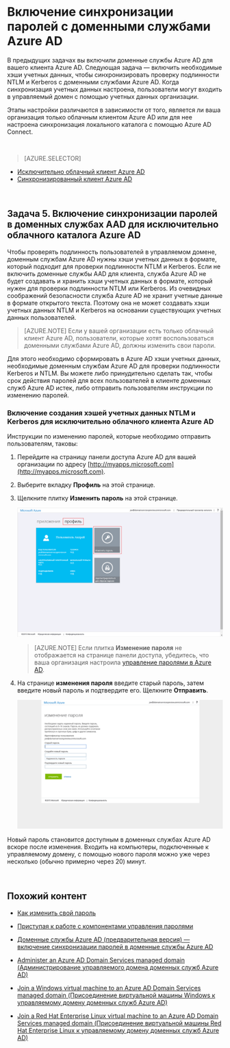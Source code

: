 <properties
	pageTitle="Доменные службы Azure AD: включение синхронизации паролей | Microsoft Azure"
	description="Приступая к работе с доменными службами Azure Active Directory"
	services="active-directory-ds"
	documentationCenter=""
	authors="mahesh-unnikrishnan"
	manager="stevenpo"
	editor="curtand"/>

<tags
	ms.service="active-directory-ds"
	ms.workload="identity"
	ms.tgt_pltfrm="na"
	ms.devlang="na"
	ms.topic="get-started-article"
	ms.date="09/20/2016"
	ms.author="maheshu"/>

# Включение синхронизации паролей с доменными службами Azure AD
В предыдущих задачах вы включили доменные службы Azure AD для вашего клиента Azure AD. Следующая задача — включить необходимые хэши учетных данных, чтобы синхронизировать проверку подлинности NTLM и Kerberos с доменными службами Azure AD. Когда синхронизация учетных данных настроена, пользователи могут входить в управляемый домен с помощью учетных данных организации.

Этапы настройки различаются в зависимости от того, является ли ваша организация только облачным клиентом Azure AD или для нее настроена синхронизация локального каталога с помощью Azure AD Connect.

<br>

> [AZURE.SELECTOR]
- [Исключительно облачный клиент Azure AD](active-directory-ds-getting-started-password-sync.md)
- [Синхронизированный клиент Azure AD](active-directory-ds-getting-started-password-sync-synced-tenant.md)

<br>


## Задача 5. Включение синхронизации паролей в доменных службах AAD для исключительно облачного каталога Azure AD
Чтобы проверять подлинность пользователей в управляемом домене, доменным службам Azure AD нужны хэши учетных данных в формате, который подходит для проверки подлинности NTLM и Kerberos. Если не включить доменные службы AAD для клиента, служба Azure AD не будет создавать и хранить хэши учетных данных в формате, который нужен для проверки подлинности NTLM или Kerberos. Из очевидных соображений безопасности служба Azure AD не хранит учетные данные в формате открытого текста. Поэтому она не может создавать хэши учетных данных NTLM и Kerberos на основании существующих учетных данных пользователей.

> [AZURE.NOTE] Если у вашей организации есть только облачный клиент Azure AD, пользователи, которые хотят воспользоваться доменными службами Azure AD, должны изменить свои пароли.

Для этого необходимо сформировать в Azure AD хэши учетных данных, необходимые доменным службам Azure AD для проверки подлинности Kerberos и NTLM. Вы можете либо принудительно сделать так, чтобы срок действия паролей для всех пользователей в клиенте доменных служб Azure AD истек, либо отправить пользователям инструкции по изменению паролей.


### Включение создания хэшей учетных данных NTLM и Kerberos для исключительно облачного клиента Azure AD
Инструкции по изменению паролей, которые необходимо отправить пользователям, таковы:

1. Перейдите на страницу панели доступа Azure AD для вашей организации по адресу [http://myapps.microsoft.com](http://myapps.microsoft.com).

2. Выберите вкладку **Профиль** на этой странице.

3. Щелкните плитку **Изменить пароль** на этой странице.

    ![Создание виртуальной сети для доменных служб Azure AD.](./media/active-directory-domain-services-getting-started/user-change-password.png)

    > [AZURE.NOTE] Если плитка **Изменение пароля** не отображается на странице панели доступа, убедитесь, что ваша организация настроила [управление паролями в Azure AD](../active-directory/active-directory-passwords-getting-started.md).

4. На странице **изменения пароля** введите старый пароль, затем введите новый пароль и подтвердите его. Щелкните **Отправить**.

    ![Создание виртуальной сети для доменных служб Azure AD.](./media/active-directory-domain-services-getting-started/user-change-password2.png)

Новый пароль становится доступным в доменных службах Azure AD вскоре после изменения. Входить на компьютеры, подключенные к управляемому домену, с помощью нового пароля можно уже через несколько (обычно примерно через 20) минут.

<br>

## Похожий контент

- [Как изменить свой пароль](../active-directory/active-directory-passwords-update-your-own-password.md)

- [Приступая к работе с компонентами управления паролями](../active-directory/active-directory-passwords-getting-started.md)

- [Доменные службы Azure AD (предварительная версия) — включение синхронизации паролей в доменные службы Azure AD](active-directory-ds-getting-started-password-sync-synced-tenant.md)

- [Administer an Azure AD Domain Services managed domain (Администрирование управляемого домена доменных служб Azure AD)](active-directory-ds-admin-guide-administer-domain.md)

- [Join a Windows virtual machine to an Azure AD Domain Services managed domain (Присоединение виртуальной машины Windows к управляемому домену доменных служб Azure AD)](active-directory-ds-admin-guide-join-windows-vm.md)

- [Join a Red Hat Enterprise Linux virtual machine to an Azure AD Domain Services managed domain (Присоединение виртуальной машины Red Hat Enterprise Linux к управляемому домену доменных служб Azure AD)](active-directory-ds-admin-guide-join-rhel-linux-vm.md)

<!---HONumber=AcomDC_0921_2016--->